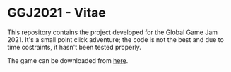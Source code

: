 # GGJ2021 - Vitae

This repository contains the project developed for the Global Game Jam 2021.
It's a small point click adventure; the code is not the best and due to time
costraints, it hasn't been tested properly.

The game can be downloaded from [here](https://globalgamejam.org/2021/games/vitae-7).

